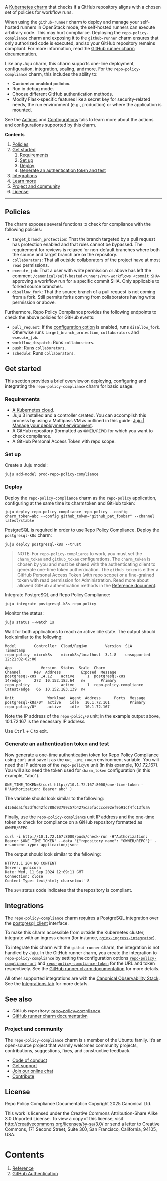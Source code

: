 A [Kubernetes charm](https://canonical-juju.readthedocs-hosted.com/en/latest/user/reference/charm/charm-taxonomy/#kubernetes)
that checks if a GitHub repository aligns with a chosen set of policies for workflow runs.

When using the `github-runner` charm to deploy and manage your self-hosted runners in OpenStack mode,
the self-hosted runners can execute arbitrary code. This may hurt compliance. Deploying the
`repo-policy-compliance` charm and exposing it to the `github-runner` charm ensures that only authorized
code is executed, and so your GitHub repository remains compliant.
For more information, read the [GitHub runner charm documentation](https://charmhub.io/github-runner). 

Like any Juju charm, this charm supports one-line deployment, configuration, integration, scaling, and
more. For the `repo-policy-compliance` charm, this includes the ability to:
* Customize enabled policies.
* Run in debug mode.
* Choose different GitHub authentication methods.
* Modify Flask-specific features like a secret key for security-related needs, the run environment
  (e.g., production) or where the application is mounted.

See the [Actions](https://charmhub.io/repo-policy-compliance/actions) and
[Configurations](https://charmhub.io/repo-policy-compliance/configurations) tabs to learn more about the
actions and configurations supported by this charm.

**Contents**
1. [Policies](#policies)
2. [Get started](#get-started)
    1. [Requirements](#requirements) 
    2. [Set up](#set-up)
    3. [Deploy](#deploy)
    4. [Generate an authentication token and test](#token)
3. [Integrations](#integrations)
4. [Learn more](#learn-more)
5. [Project and community](#project-and-community)
6. [License](#license)


------------------------------------------------------------------------------------------------

## Policies 

The charm exposes several functions to check for compliance with the following
policies:

* `target_branch_protection`: That the branch targeted by a pull request has
  protection enabled and that rules cannot be bypassed. The requirement for
  reviews is relaxed for non-default branches where both the source and target
  branch are on the repository.
* `collaborators`: That all outside collaborators of the project have at
  most `read` permissions.
* `execute_job`: That a user with write permission or above has left the comment
  `/canonical/self-hosted-runners/run-workflows <commit SHA>` approving a
  workflow run for a specific commit SHA. Only applicable to forked source
  branches.
* `disallow_fork`: That the source branch of a pull request is not coming from a
  fork. Still permits forks coming from collaborators having write permission or above.

Furthermore, Repo Policy Compliance provides the following endpoints to check the above policies 
for GitHub events:

* `pull_request`: If the [configuration option](https://github.com/canonical/repo-policy-compliance/blob/main/charm/charmcraft.yaml#L52)
  is enabled, runs `disallow_fork`. Otherwise runs `target_branch_protection`, `collaborators`
  and `execute_job`. 
* `workflow_dispatch`: Runs `collaborators`.
* `push`: Runs `collaborators`.
* `schedule`: Runs `collaborators`.

## Get started 
This section provides a brief overview on deploying, configuring and integrating the
`repo-policy-compliance` charm for basic usage.

### Requirements 
* [A Kubernetes cloud](https://canonical-juju.readthedocs-hosted.com/en/3.6/user/reference/cloud/#machine-clouds-vs-kubernetes-clouds).
* Juju 3 installed and a controller created. You can accomplish this process by using a Multipass VM as outlined in this guide: [Juju | Manage your deployment environment](https://canonical-juju.readthedocs-hosted.com/en/latest/user/howto/manage-your-deployment/manage-your-deployment-environment/#set-things-up).
* A GitHub repository (formatted as `OWNER/REPO`) for which you want to check compliance.
* A GitHub Personal Access Token with repo scope.

### Set up 
Create a Juju model:
```
juju add-model prod-repo-policy-compliance
```

### Deploy
Deploy the `repo-policy-compliance` charm as the `repo-policy` application, configuring at the same time its charm token and GitHub token:
```
juju deploy repo-policy-compliance repo-policy --config charm_token=abc --config github_token="github_pat_foobar" --channel latest/stable
```

PostgreSQL is required in order to use Repo Policy Compliance. Deploy the `postgresql-k8s` charm:
```
juju deploy postgresql-k8s --trust 
```

> NOTE: For `repo-policy-compliance` to work, you must set the `charm_token` and `github_token` configurations. The `charm_token` is
> chosen by you and must be shared with the authenticating client to generate one-time token authentication. 
> The `github_token` is either a GitHub Personal Access Token (with repo scope) or a fine-grained token with read permission for Administration. 
> Read more about allowed GitHub authentication methods in the [Reference document](https://charmhub.io/repo-policy-compliance/docs/reference-github-auth).

Integrate PostgreSQL and Repo Policy Compliance:

```
juju integrate postgresql-k8s repo-policy
```

Monitor the status:
```
juju status --watch 1s
```

Wait for both applications to reach an active idle state. The output should look similar to the following:

```
Model        Controller  Cloud/Region        Version  SLA          Timestamp
repo-policy  microk8s    microk8s/localhost  3.1.8    unsupported  12:21:02+02:00

App             Version  Status  Scale  Charm                   Channel      Rev  Address         Exposed  Message
postgresql-k8s  14.12    active      1  postgresql-k8s          14/edge      272  10.152.183.64   no       Primary
repo-policy              active      1  repo-policy-compliance  latest/edge   66  10.152.183.139  no       

Unit               Workload  Agent  Address      Ports  Message
postgresql-k8s/0*  active    idle   10.1.72.161         Primary
repo-policy/0*     active    idle   10.1.72.167           
```

Note the IP address of the `repo-policy/0` unit; in the example output above, 10.1.72.167 is the necessary IP address. 

Use <kbd>Ctrl</kbd> + <kbd>C</kbd> to exit.

### Generate an authentication token and test 

Now generate a one-time authentication token for Repo Policy Compliance using `curl` and save it as the `ONE_TIME_TOKEN` environment variable. You will need the IP address of the `repo-policy/0` unit (in this example, 10.1.72.167). You will also need the token used for `charm_token` configuration (in this example, "abc"). 

```
ONE_TIME_TOKEN=$(curl http://10.1.72.167:8000/one-time-token -H"Authorization: Bearer abc" )
```

The variable should look similar to the following:
```
d156dda1f03df9d42fd788d93799c57b4275ca5facccce92ef9b91cf4fc13f6a%
```

Finally, use the `repo-policy-compliance` unit IP address and the one-time token to check for compliance on a GitHub repository formatted as `OWNER/REPO`. 

```
curl -i http://10.1.72.167:8000/push/check-run -H"Authorization: Bearer $ONE_TIME_TOKEN" --data '{"repository_name": "OWNER/REPO"}' -H"Content-Type: application/json"
```

The output should look similar to the following:

```
HTTP/1.1 204 NO CONTENT
Server: gunicorn
Date: Wed, 11 Sep 2024 12:09:11 GMT
Connection: close
Content-Type: text/html; charset=utf-8
```

The `204` status code indicates that the repository is compliant.

## Integrations

The `repo-policy-compliance` charm requires a PostgreSQL integration over the [postgresql_client](https://charmhub.io/integrations/postgresql_client) interface. 

To make this charm accessible from outside the Kubernetes cluster, integrate with an ingress charm (for instance, [`nginx-ingress-integrator`](https://charmhub.io/nginx-ingress-integrator)).

To integrate this charm with the `github-runner` charm, the integration is not handled by Juju. In the GitHub runner charm, you create the integration to `repo-policy-compliance` by setting the configuration options [`repo-policy-compliance-url`](https://charmhub.io/github-runner/configurations#repo-policy-compliance-url) and [`repo-policy-compliance-token`](https://charmhub.io/github-runner/configurations#repo-policy-compliance-token) for the URL and token respectively. See the [GitHub runner charm documentation](https://charmhub.io/github-runner) for more details. 

All other supported integrations are with the [Canonical Observability Stack](https://charmhub.io/topics/canonical-observability-stack). See the [Integrations tab](https://charmhub.io/repo-policy-compliance/integrations) for more details.

## See also
* GitHub repository: [repo-policy-compliance](https://github.com/canonical/repo-policy-compliance)
* [GitHub runner charm documentation](https://charmhub.io/github-runner)

### Project and community
The `repo-policy-compliance` charm is a member of the Ubuntu family. It’s an open-source project that warmly welcomes community projects, contributions, suggestions, fixes, and constructive feedback.

* [Code of conduct](https://ubuntu.com/community/code-of-conduct)
* [Get support](https://discourse.charmhub.io/)
* [Join our online chat](https://matrix.to/#/#charmhub-charmdev:ubuntu.com)
* [Contribute](https://github.com/canonical/repo-policy-compliance/blob/main/CONTRIBUTING.md)


## License
Repo Policy Compliance Documentation
Copyright 2025 Canonical Ltd.

This work is licensed under the Creative Commons Attribution-Share Alike 3.0 Unported License. To view a copy of this license, visit http://creativecommons.org/licenses/by-sa/3.0/ or send a letter to Creative Commons, 171 Second Street, Suite 300, San Francisco, California, 94105, USA.

# Contents

1. [Reference](reference)
  1. [GitHub Authentication](reference/github-auth.md)